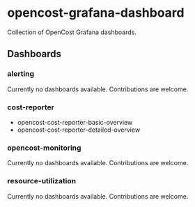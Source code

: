 # opencost-grafana-dashboard

Collection of OpenCost Grafana dashboards.

## Dashboards
### alerting
Currently no dashboards available. Contributions are welcome.

### cost-reporter
- opencost-cost-reporter-basic-overview
- opencost-cost-reporter-detailed-overview

### opencost-monitoring
Currently no dashboards available. Contributions are welcome.

### resource-utilization
Currently no dashboards available. Contributions are welcome.
